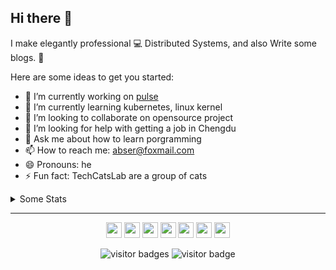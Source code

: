 ## Hi there 👋

I make elegantly professional 💻 Distributed Systems, and also Write some blogs. 🌈

Here are some ideas to get you started:
- 🔭 I’m currently working on [pulse](https://github.com/silverswords/pulse)
- 🌱 I’m currently learning kubernetes, linux kernel
- 👯 I’m looking to collaborate on opensource project
- 🤔 I’m looking for help with getting a job in Chengdu
- 💬 Ask me about how to learn porgramming
- 📫 How to reach me: abser@foxmail.com
- 😄 Pronouns: he
- ⚡ Fun fact: TechCatsLab are a group of cats

<details>
<summary>Some Stats</summary>
<br>
  
<p align="center">
<a href="https://github.com/abserari"><img height="200" src="https://github-readme-stats-abserari.vercel.app/api?username=abserari&show_icons=true&bg_color=30,e96443,904e95&title_color=fff&text_color=fff" /></a>
<a href="https://github.com/abserari"><img height="200" src="https://github-readme-stats-abserari.vercel.app/api/top-langs/?username=abserari&hide=html,css" /></a>
</p>

</details>

<hr>

<p align="center"> 
<a href="https://gitter.im/abserari/community?utm_source=badge&utm_medium=badge&utm_campaign=pr-badge"><img src="https://badges.gitter.im/abserari/community.svg" height=25></a>
<a href="https://t.me/abserari"><img src="https://img.shields.io/badge/telegram-%231DA1F2.svg?&style=flat&logo=telegram&logoColor=white" height=25></a>
<a href="https://www.yuque.com/abser"><img src="https://img.shields.io/badge/Yuque-abser-brightgreen?&style=flat" height=25></a> 
<a href="http://abserari.vercel.app/"><img src="https://img.shields.io/badge/-Wiki-green?logo=wikipedia&style=flat" height=25></a>
<a href="https://www.twitter.com/abser61207966"><img src="https://img.shields.io/badge/twitter-%231DA1F2.svg?&style=flat&logo=twitter&logoColor=white" height=25></a> <a href="https://www.linkedin.com/in/abser-ari-b518b4177/"><img src="https://img.shields.io/badge/linkedin-%230077B5.svg?&style=flat&logo=linkedin&logoColor=white" height=25></a>
<a href="https://dev.to/abserari"><img src="https://img.shields.io/badge/DEV.TO-%230A0A0A.svg?logo=dev.to&style=flat&logoColor=white" height=25></a>
</p>

<p  align="center">
<img src="https://visitor-badge.laobi.icu/badge?page_id=abserari" alt="visitor badges"/>
<img src="https://komarev.com/ghpvc/?username=abserari&label=Visitors" alt="visitor badge"/>       
</p>
